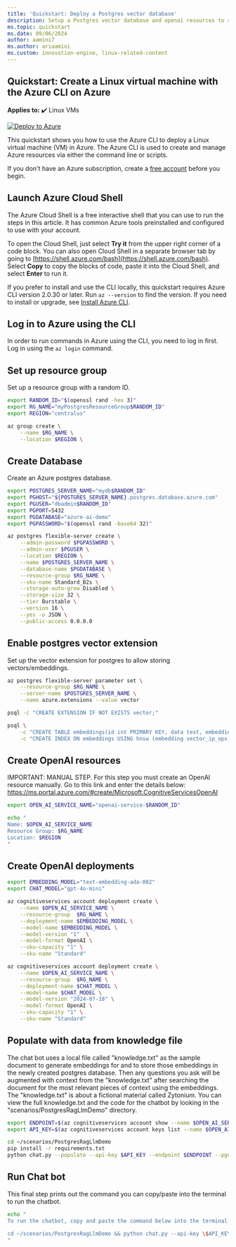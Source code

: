 ```yaml
---
title: 'Quickstart: Deploy a Postgres vector database' 
description: Setup a Postgres vector database and openai resources to run a RAG-LLM model.
ms.topic: quickstart 
ms.date: 09/06/2024 
author: aamini7 
ms.author: ariaamini
ms.custom: innovation-engine, linux-related-content 
---
```


## Quickstart: Create a Linux virtual machine with the Azure CLI on Azure

**Applies to:** :heavy_check_mark: Linux VMs

[![Deploy to Azure](https://aka.ms/deploytoazurebutton)](https://go.microsoft.com/fwlink/?linkid=2262692)

This quickstart shows you how to use the Azure CLI to deploy a Linux virtual machine (VM) in Azure. The Azure CLI is used to create and manage Azure resources via either the command line or scripts.

If you don't have an Azure subscription, create a [free account](https://azure.microsoft.com/free/?WT.mc_id=A261C142F) before you begin.

## Launch Azure Cloud Shell

The Azure Cloud Shell is a free interactive shell that you can use to run the steps in this article. It has common Azure tools preinstalled and configured to use with your account.

To open the Cloud Shell, just select **Try it** from the upper right corner of a code block. You can also open Cloud Shell in a separate browser tab by going to [https://shell.azure.com/bash](https://shell.azure.com/bash). Select **Copy** to copy the blocks of code, paste it into the Cloud Shell, and select **Enter** to run it.

If you prefer to install and use the CLI locally, this quickstart requires Azure CLI version 2.0.30 or later. Run `az --version` to find the version. If you need to install or upgrade, see [Install Azure CLI]( /cli/azure/install-azure-cli).

## Log in to Azure using the CLI

In order to run commands in Azure using the CLI, you need to log in first. Log in using the `az login` command.

## Set up resource group

Set up a resource group with a random ID.

```bash
export RANDOM_ID="$(openssl rand -hex 3)"
export RG_NAME="myPostgresResourceGroup$RANDOM_ID"
export REGION="centralus"

az group create \
    --name $RG_NAME \
    --location $REGION \
```

## Create Database

Create an Azure postgres database.

```bash
export POSTGRES_SERVER_NAME="mydb$RANDOM_ID"
export PGHOST="${POSTGRES_SERVER_NAME}.postgres.database.azure.com"
export PGUSER="dbadmin$RANDOM_ID"
export PGPORT=5432
export PGDATABASE="azure-ai-demo"
export PGPASSWORD="$(openssl rand -base64 32)"

az postgres flexible-server create \
    --admin-password $PGPASSWORD \
    --admin-user $PGUSER \
    --location $REGION \
    --name $POSTGRES_SERVER_NAME \
    --database-name $PGDATABASE \
    --resource-group $RG_NAME \
    --sku-name Standard_B2s \
    --storage-auto-grow Disabled \
    --storage-size 32 \
    --tier Burstable \
    --version 16 \
    --yes -o JSON \
    --public-access 0.0.0.0
```

## Enable postgres vector extension

Set up the vector extension for postgres to allow storing vectors/embeddings.

```bash
az postgres flexible-server parameter set \
    --resource-group $RG_NAME \
    --server-name $POSTGRES_SERVER_NAME \
    --name azure.extensions --value vector

psql -c "CREATE EXTENSION IF NOT EXISTS vector;"

psql \
    -c "CREATE TABLE embeddings(id int PRIMARY KEY, data text, embedding vector(1536));" \
    -c "CREATE INDEX ON embeddings USING hnsw (embedding vector_ip_ops);"
```

## Create OpenAI resources

IMPORTANT: MANUAL STEP.
For this step you must create an OpenAI resource manually. Go to this link and enter the details below:
<https://ms.portal.azure.com/#create/Microsoft.CognitiveServicesOpenAI>

```bash
export OPEN_AI_SERVICE_NAME="openai-service-$RANDOM_ID"

echo "
Name: $OPEN_AI_SERVICE_NAME
Resource Group: $RG_NAME 
Location: $REGION
"
```

## Create OpenAI deployments

```bash
export EMBEDDING_MODEL="text-embedding-ada-002"
export CHAT_MODEL="gpt-4o-mini"

az cognitiveservices account deployment create \
    --name $OPEN_AI_SERVICE_NAME \
    --resource-group  $RG_NAME \
    --deployment-name $EMBEDDING_MODEL \
    --model-name $EMBEDDING_MODEL \
    --model-version "1"  \
    --model-format OpenAI \
    --sku-capacity "1" \
    --sku-name "Standard"

az cognitiveservices account deployment create \
    --name $OPEN_AI_SERVICE_NAME \
    --resource-group  $RG_NAME \
    --deployment-name $CHAT_MODEL \
    --model-name $CHAT_MODEL \
    --model-version "2024-07-18" \
    --model-format OpenAI \
    --sku-capacity "1" \
    --sku-name "Standard"
```

## Populate with data from knowledge file

The chat bot uses a local file called "knowledge.txt" as the sample document to generate embeddings for
and to store those embeddings in the newly created postgres database. Then any questions you ask will
be augmented with context from the "knowledge.txt" after searching the document for the most relevant
pieces of context using the embeddings. The "knowledge.txt" is about a fictional material called Zytonium.
You can view the full knowledge.txt and the code for the chatbot by looking in the "scenarios/PostgresRagLlmDemo" directory.

```bash
export ENDPOINT=$(az cognitiveservices account show --name $OPEN_AI_SERVICE_NAME --resource-group $RG_NAME | jq -r .properties.endpoint)
export API_KEY=$(az cognitiveservices account keys list --name $OPEN_AI_SERVICE_NAME --resource-group $RG_NAME | jq -r .key1)

cd ~/scenarios/PostgresRagLlmDemo
pip install -r requirements.txt
python chat.py --populate --api-key $API_KEY --endpoint $ENDPOINT --pguser $PGUSER --phhost $PGHOST --pgpassword $PGPASSWORD --pgdatabase $PGDATABASE
```

## Run Chat bot

This final step prints out the command you can copy/paste into the terminal to run the chatbot.

```bash
echo "
To run the chatbot, copy and paste the command below into the terminal:

cd ~/scenarios/PostgresRagLlmDemo && python chat.py --api-key \$API_KEY --endpoint \$ENDPOINT --pguser \$PGUSER --phhost \$PGHOST --pgpassword \$PGPASSWORD --pgdatabase \$PGDATABASE
"
```
